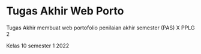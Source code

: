# Tugas Akhir Web Porto

Tugas Akhir membuat web portofolio penilaian akhir semester (PAS) X PPLG 2

Kelas 10 semester 1 2022
